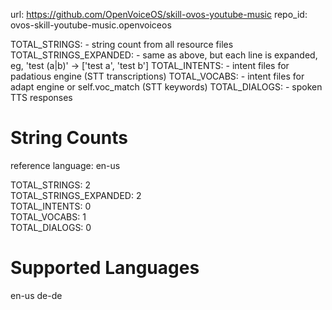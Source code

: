 
url: https://github.com/OpenVoiceOS/skill-ovos-youtube-music
repo_id: ovos-skill-youtube-music.openvoiceos

TOTAL_STRINGS:  - string count from all resource files
TOTAL_STRINGS_EXPANDED: - same as above, but each line is expanded, eg, 'test (a|b)' -> ['test a', 'test b']
TOTAL_INTENTS: - intent files for padatious engine (STT transcriptions)
TOTAL_VOCABS: - intent files for adapt engine or self.voc_match (STT keywords)
TOTAL_DIALOGS: - spoken TTS responses


# String Counts

reference language: en-us

TOTAL_STRINGS: 2  
TOTAL_STRINGS_EXPANDED: 2  
TOTAL_INTENTS: 0  
TOTAL_VOCABS: 1  
TOTAL_DIALOGS: 0  

# Supported Languages

en-us
de-de

